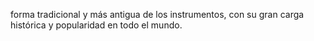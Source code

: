 forma tradicional y más antigua de los instrumentos, con su gran carga histórica y popularidad en todo el mundo.